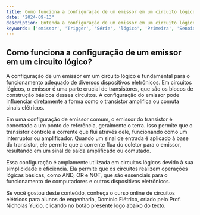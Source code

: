 ```yaml
---
title: Como funciona a configuração de um emissor em um circuito lógico?
date: "2024-09-13"
description: Entenda a configuração de um emissor em um circuito lógico e sua importância em circuitos elétricos.
keywords: ['emissor', 'Trigger', 'Série', 'lógico', 'Primeira', 'Senoidal', 'configuração']
---
```


## Como funciona a configuração de um emissor em um circuito lógico?

A configuração de um emissor em um circuito lógico é fundamental para o funcionamento adequado de diversos dispositivos eletrônicos. Em circuitos lógicos, o emissor é uma parte crucial de transistores, que são os blocos de construção básicos desses circuitos. A configuração do emissor pode influenciar diretamente a forma como o transistor amplifica ou comuta sinais elétricos.

Em uma configuração de emissor comum, o emissor do transistor é conectado a um ponto de referência, geralmente o terra. Isso permite que o transistor controle a corrente que flui através dele, funcionando como um interruptor ou amplificador. Quando um sinal de entrada é aplicado à base do transistor, ele permite que a corrente flua do coletor para o emissor, resultando em um sinal de saída amplificado ou comutado.

Essa configuração é amplamente utilizada em circuitos lógicos devido à sua simplicidade e eficiência. Ela permite que os circuitos realizem operações lógicas básicas, como AND, OR e NOT, que são essenciais para o funcionamento de computadores e outros dispositivos eletrônicos.

Se você gostou deste conteúdo, conheça o curso online de circuitos elétricos para alunos de engenharia, Domínio Elétrico, criado pelo Prof. Nicholas Yukio, clicando no botão presente logo abaixo do texto.